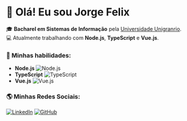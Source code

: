 # 👋 Olá! Eu sou Jorge Felix

🎓 **Bacharel em Sistemas de Informação** pela [Universidade Unigranrio](https://unidades.afya.com.br/).  
💻 Atualmente trabalhando com **Node.js**, **TypeScript** e **Vue.js**.

### 🚀 Minhas habilidades:
- **Node.js** ![Node.js](https://img.shields.io/badge/-Node.js-339933?logo=node.js&logoColor=white)
- **TypeScript** ![TypeScript](https://img.shields.io/badge/-TypeScript-007ACC?logo=typescript&logoColor=white)
- **Vue.js** ![Vue.js](https://img.shields.io/badge/-Vue.js-4FC08D?logo=vue.js&logoColor=white)

### 🌎 Minhas Redes Sociais:
[![LinkedIn](https://img.shields.io/badge/-LinkedIn-0A66C2?logo=linkedin&logoColor=white)]([https://www.linkedin.com/in/seu-perfil](https://www.linkedin.com/in/jorge-felix-885892154))
[![GitHub](https://img.shields.io/badge/-GitHub-181717?logo=github&logoColor=white)]([https://github.com/seu-usuario](https://github.com/jfsantana01))
